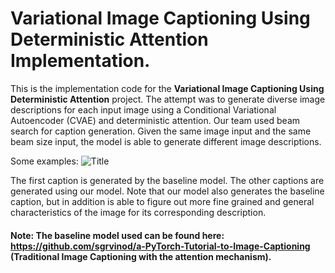 # Variational Image Captioning Using Deterministic Attention Implementation.

This is the implementation code for the **Variational Image Captioning Using Deterministic Attention** project. The attempt was to generate diverse image descriptions for each input image using a Conditional Variational Autoencoder (CVAE) and deterministic attention. 
Our team used beam search for caption generation. Given the same image input and the same beam size input, the model is able to generate different image descriptions.

Some examples:
![](https://github.com/pcascanteb/VAE-ImgCaptioning/blob/master/Imgs/Samples.JPG?raw=true "Title")

The first caption is generated by the baseline model. The other captions are generated using our model. Note that our model also generates the baseline caption, but in addition is able to figure out more fine grained and general characteristics of the image for its corresponding description.

#### Note: The baseline model used can be found here: https://github.com/sgrvinod/a-PyTorch-Tutorial-to-Image-Captioning (Traditional Image Captioning with the attention mechanism).
